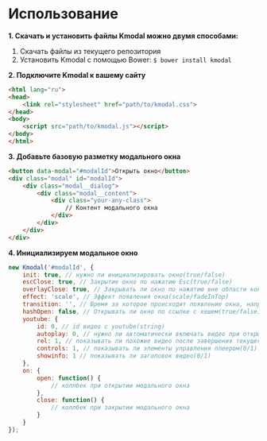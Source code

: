# Использование
**1. Скачать и установить файлы Kmodal можно двумя способами:**
1. Скачать файлы из текущего репозитория
2. Установить Kmodal с помощью Bower: `$ bower install kmodal`

**2. Подключите Kmodal к вашему сайту**
```html
<html lang="ru">
<head>
    <link rel="stylesheet" href="path/to/kmodal.css">
</head>
<body>
    <script src="path/to/kmodal.js"></script>
</body>
</html>
```

**3. Добавьте базовую разметку модального окна**
```html
<button data-modal="#modalId">Открыть окно</button>
<div class="modal" id="modalId">
    <div class="modal__dialog">
        <div class="modal__content">
            <div class="your-any-class">
                // Контент модального окна
            </div>
        </div>
    </div>
</div>
```

**4. Инициализируем модальное окно**
```js
new Kmodal('#modalId', {
    init: true, // нужно ли инициализировать окно(true/false)
    escClose: true, // Закрытие окно по нажатию Esc(true/false)
    overlayClose: true, // Закрывать ли окно по нажатию вне области контента окна(true/false)
    effect: 'scale', // Эффект появления окна(scale/fadeInTop)
    transition: '', // Время за которое происходит появление окна, например: 1s(по умолчанию: .4s)
    hashOpen: false, // Открывать ли окно по ссылке с хешем(true/false), например при переходе по адресу site.ru#start откроется модальное окно #start
    youtube: {
        id: 0, // id видео с youtube(string)
        autoplay: 0, // нужно ли автоматически включать видео при открытии окна(0/1)
        rel: 1, // показывать ли похожие видео после завершения текущего(0/1)
        controls: 1, // показывать ли элементы управления плеером(0/1)
        showinfo: 1 // показывать ли заголовок видео(0/1)
    },
    on: {
        open: function() {
            // коллбек при открытии модального окна
        },
        close: function() {
            // коллбек при закрытии модального окна
        }
    }
});
```